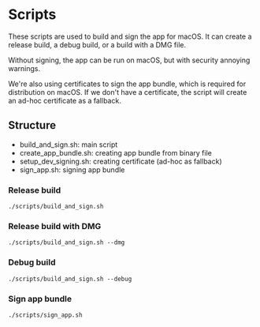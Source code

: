 # Scripts
These scripts are used to build and sign the app for macOS.
It can create a release build, a debug build, or a build with a DMG file.

Without signing, the app can be run on macOS, but with security annoying warnings.

We're also using certificates to sign the app bundle, which is required for distribution on macOS.
If we don't have a certificate, the script will create an ad-hoc certificate as a fallback.

## Structure
- build_and_sign.sh: main script
- create_app_bundle.sh: creating app bundle from binary file
- setup_dev_signing.sh: creating certificate (ad-hoc as fallback)
- sign_app.sh: signing app bundle
### Release build
```
./scripts/build_and_sign.sh
```

### Release build with DMG
```
./scripts/build_and_sign.sh --dmg
```

### Debug build
```
./scripts/build_and_sign.sh --debug
```

### Sign app bundle
```
./scripts/sign_app.sh
```
